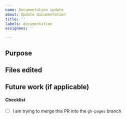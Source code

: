 ```yaml
---
name: Documentation update
about: Update documentation
title: ''
labels: documentation
assignees: ''

---
```


## Purpose


## Files edited


## Future work (if applicable)


#### Checklist
- [ ] I am trying to merge this PR into the `gh-pages` branch
